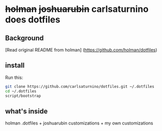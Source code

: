 # ~~holman~~ ~~joshuarubin~~ carlsaturnino does dotfiles

## Background

[Read original README from holman] (https://github.com/holman/dotfiles)

## install

Run this:

```sh
git clone https://github.com/carlsaturnino/dotfiles.git ~/.dotfiles
cd ~/.dotfiles
script/bootstrap
```
## what's inside

holman .dotfiles + joshuarubin customizations + my own customizations

